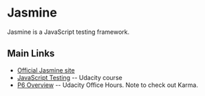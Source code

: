 Jasmine
=======

Jasmine is a JavaScript testing framework.


Main Links
-----------

 * [Official Jasmine site](http://jasmine.github.io/)
 * [JavaScript Testing](https://www.udacity.com/course/javascript-testing--ud549) -- Udacity course
 * [P6 Overview](https://github.com/udacity/fend-office-hours/tree/master/Javascript%20Testing/P6%20Overview) -- Udacity Office Hours. Note to check out Karma.

